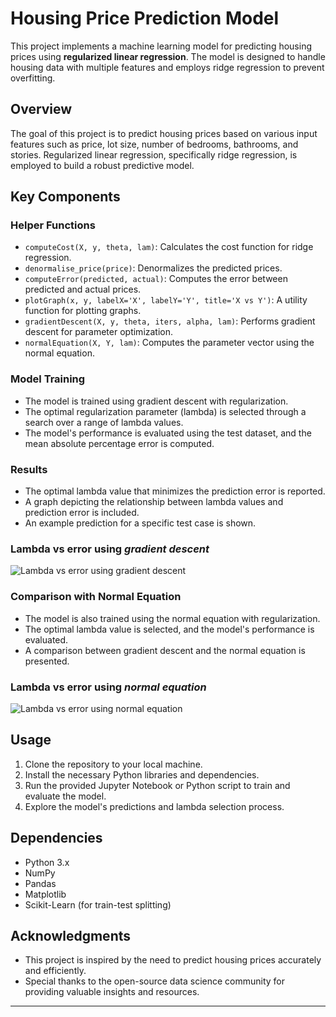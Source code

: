 # Housing Price Prediction Model

This project implements a machine learning model for predicting housing prices using **regularized linear regression**. The model is designed to handle housing data with multiple features and employs ridge regression to prevent overfitting.

## Overview

The goal of this project is to predict housing prices based on various input features such as price, lot size, number of bedrooms, bathrooms, and stories. Regularized linear regression, specifically ridge regression, is employed to build a robust predictive model.

## Key Components

### Helper Functions

- `computeCost(X, y, theta, lam)`: Calculates the cost function for ridge regression.
- `denormalise_price(price)`: Denormalizes the predicted prices.
- `computeError(predicted, actual)`: Computes the error between predicted and actual prices.
- `plotGraph(x, y, labelX='X', labelY='Y', title='X vs Y')`: A utility function for plotting graphs.
- `gradientDescent(X, y, theta, iters, alpha, lam)`: Performs gradient descent for parameter optimization.
- `normalEquation(X, Y, lam)`: Computes the parameter vector using the normal equation.

### Model Training

- The model is trained using gradient descent with regularization.
- The optimal regularization parameter (lambda) is selected through a search over a range of lambda values.
- The model's performance is evaluated using the test dataset, and the mean absolute percentage error is computed.

### Results

- The optimal lambda value that minimizes the prediction error is reported.
- A graph depicting the relationship between lambda values and prediction error is included.
- An example prediction for a specific test case is shown.

### Lambda vs error using *gradient descent*
![Lambda vs error using gradient descent](https://github.com/iSHAANphaye/Housing-price-prediction/assets/75660041/c4ca684e-c318-4b82-af5b-41b1fafcddfb)

### Comparison with Normal Equation

- The model is also trained using the normal equation with regularization.
- The optimal lambda value is selected, and the model's performance is evaluated.
- A comparison between gradient descent and the normal equation is presented.

### Lambda vs error using *normal equation*
![Lambda vs error using normal equation](https://github.com/iSHAANphaye/Housing-price-prediction/assets/75660041/7503326f-cd5e-441f-b9e1-67b7c26513f9)

## Usage

1. Clone the repository to your local machine.
2. Install the necessary Python libraries and dependencies.
3. Run the provided Jupyter Notebook or Python script to train and evaluate the model.
4. Explore the model's predictions and lambda selection process.

## Dependencies

- Python 3.x
- NumPy
- Pandas
- Matplotlib
- Scikit-Learn (for train-test splitting)

## Acknowledgments

- This project is inspired by the need to predict housing prices accurately and efficiently.
- Special thanks to the open-source data science community for providing valuable insights and resources.

---
